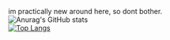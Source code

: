 im practically new around here, so dont bother.
<br/>
![Anurag's GitHub stats](https://github-readme-stats.vercel.app/api?username=alivarastepour&count_private=true&show_icons=true&theme=highcontrast)
<br/>
[![Top Langs](https://github-readme-stats.vercel.app/api/top-langs/?username=alivarastepour&count_private=true&langs_count=3&theme=highcontrast)](https://github.com/anuraghazra/github-readme-stats)
